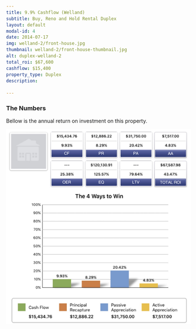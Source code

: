 ```yaml
---
title: 9.9% Cashflow (Welland)
subtitle: Buy, Reno and Hold Rental Duplex
layout: default
modal-id: 4
date: 2014-07-17
img: welland-2/front-house.jpg
thumbnail: welland-2/front-house-thumbnail.jpg
alt: duplex-welland-2
total_roi: $67,600
cashflow: $15,400
property_type: Duplex
description: 

---
```


### The Numbers

Bellow is the annual return on investment on this property.

![the-numbers-roi](img/portfolio/welland-2/the-numbers.jpg)
